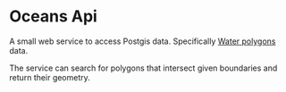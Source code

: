 # Oceans Api
A small web service to access Postgis data. Specifically [Water polygons](https://osmdata.openstreetmap.de/data/water-polygons.html) data.

The service can search for polygons that intersect given boundaries and return their geometry.
